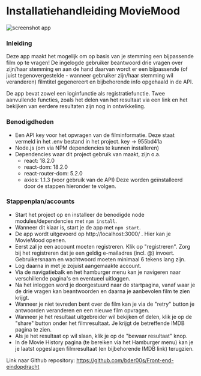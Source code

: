 
# Installatiehandleiding MovieMood



![screenshot app](https://user-images.githubusercontent.com/105774363/204863942-61a89569-acd6-4195-b9d6-449c832625f2.jpg)
### Inleiding

Deze app maakt het mogelijk om op basis van je stemming een bijpassende film op te vragen!
De ingelogde gebruiker beantwoord drie vragen over zijn/haar stemming en aan de hand daarvan wordt er een bijpassende (of juist tegenovergestelde - wanneer gebruiker zijn/haar stemming wil veranderen) filmtitel gegenereert en bijbehorende info opgehaald in de API.

De app bevat zowel een loginfunctie als registratiefunctie. Twee aanvullende functies, zoals het delen van het resultaat via een link en het bekijken van eerdere resultaten zijn nog in ontwikkeling. 

### Benodigdheden
- Een API key voor het opvragen van de filminformatie. Deze staat vermeld in het .env bestand in het project.  key -> 955bd41a
- Node.js (om via NPM dependencies te kunnen installeren) 
- Dependencies waar dit project gebruik van 
maakt, zijn o.a.
	- react: 18.2.0
	- react-dom: 18.2.0
	- react-router-dom: 5.2.0
	- axios: 1.1.3 (voor gebruik van de API)
	Deze worden geïnstalleerd door de stappen hieronder te volgen.

### Stappenplan/accounts
- Start het project op en installeer de benodigde node modules/dependencies met `npm install`. 
- Wanneer dit klaar is, start je de app met `npm start`.
- De app wordt uitgevoerd op http://localhost:3000/ . Hier kan je MovieMood openen.
- Eerst zal je een account moeten registreren. Klik op "registreren". Zorg bij het registreren dat je een geldig e-mailadres (incl. @) invoert. 	   Gebruikersnaam en wachtwoord moeten minimaal 6 tekens lang zijn. 
- Log daarna in met je zojuist aangemaakte account.
- Via de navigatiebalk en het hamburger menu kan je navigeren naar verschillende pagina's en eventueel uitloggen. 
- Na het inloggen word je doorgestuurd naar de startpagina, vanaf waar je de drie vragen kan beantwoorden en daarna je aanbevolen film te zien krijgt.
- Wanneer je niet tevreden bent over de film kan je via de "retry" button je antwoorden veranderen en een nieuwe film opvragen. 
- Wanneer je het resultaat uitgebreider wil bekijken of delen, klik je op de "share" button onder het filmresultaat. Je krijgt de betreffende IMDB pagina te zien. 
- Als je het resultaat op wil slaan, klik je op de "bewaar resultaat" knop.
- In de Movie History pagina (te bereiken via het Hamburger menu) kan je je laatst opgeslagen filmresultaat (en bijbehorende IMDB link) terugzien. 

Link naar Github repository: 
https://github.com/bder00s/Front-end-eindopdracht



